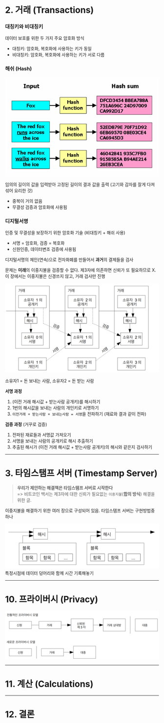 # 2. 거래 (Transactions)


### 대칭키와 비대칭키
데이터 보호를 위한 두 가지 주요 암호화 방식
- 대칭키: 암호화, 복호화에 사용하는 키가 동일
- 비대칭키: 암호화, 복호화에 사용하는 키가 서로 다름

### 해쉬 (Hash)
![alt text](image-3.png)

임의의 길이의 값을 입력받아 고정된 길이의 결과 값을 출력 (고기와 감자를 잘게 다져 섞어 요리한 것)  
- 중복이 거의 없음
- 무결성 검증과 암호화에 사용됨

### 디지털서명
인증 및 무결성을 보장하기 위한 암호화 기술 (비대칭키 + 해쉬 사용)  
- 서명 = 암호화, 검증 = 복호화
- 신원인증, 데이터변조 검증에 사용됨


디지털서명의 체인(연속)으로 전자화폐를 만들어서 **과거**의 결제들을 검사

문제는 **미래**의 이중지불을 검증할 수 없다. 제3자에 의존하면 신뢰가 또 필요하므로 X. 이 장에서는 이중지불은 신경쓰지 않고, 거래 검사만 진행


![alt text](image.png)

소유자1 = 돈 보내는 사람, 소유자2 = 돈 받는 사람

**서명 과정**  
1. (이전 거래 해시값 + 받는사람 공개키)를 해시하기
2. 1번의 해시값을 보내는 사람의 개인키로 서명하기
3. `이전거래 + 받는사람 + 보내는사람 = 서명`을 전파하기 (재료와 결과 같이 전파)

**검증 과정**  (거꾸로 검증)
1. 전파된 재료들과 서명값 가져오기
2. 서명을 보내는 사람의 공개키로 해시 추출하기
3. 추출된 해시가 (이전 거래 해시값 + 받는사람 공개키)의 해시와 같은지 검사하기

---

# 3. 타임스탬프 서버 (Timestamp Server)
> **우리가 제안하는 해결책은 타임스탬프 서버로 시작한다**  
> => 비트코인 백서는 제3자에 대한 신뢰가 필요없는 `이중지불`(**합의 방식**) 해결을 위한 글.

이중지불을 해결하기 위한 여러 장으로 구성되어 있음. 타임스탬프 서버는 구현방법중 하나


![alt text](image-1.png)
특정시점에 데이터 덩어리와 함께 시간 기록해놓기


---

# 10. 프라이버시 (Privacy)
![alt text](image-2.png)

---

# 11. 계산 (Calculations)


---

# 12. 결론


